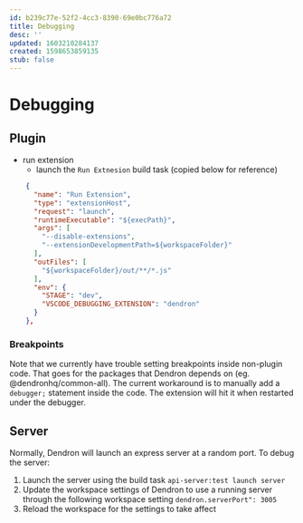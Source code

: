 ```yaml
---
id: b239c77e-52f2-4cc3-8390-69e0bc776a72
title: Debugging
desc: ''
updated: 1603210284137
created: 1598653859135
stub: false
---
```


# Debugging

## Plugin
- run extension
  - launch the `Run Extnesion` build task (copied below for reference)

```json
    {
      "name": "Run Extension",
      "type": "extensionHost",
      "request": "launch",
      "runtimeExecutable": "${execPath}",
      "args": [
        "--disable-extensions",
        "--extensionDevelopmentPath=${workspaceFolder}"
      ],
      "outFiles": [
        "${workspaceFolder}/out/**/*.js"
      ],
      "env": {
        "STAGE": "dev",
        "VSCODE_DEBUGGING_EXTENSION": "dendron"
      }
    },
```

### Breakpoints

Note that we currently have trouble setting breakpoints inside non-plugin code. That goes for the packages that Dendron depends on (eg. @dendronhq/common-all). The current workaround is to manually add a `debugger;` statement inside the code. The extension will hit it when restarted under the debugger.


## Server

Normally, Dendron will launch an express server at a random port. To debug the server: 

1. Launch the server using the build task `api-server:test launch server`
2. Update the workspace settings of Dendron to use a running server through the following workspace setting `dendron.serverPort": 3005`
3. Reload the workspace for the settings to take affect
